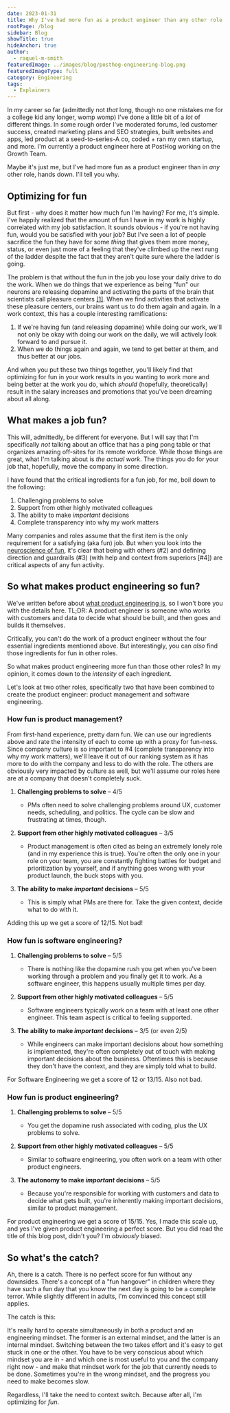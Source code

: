 ```yaml
---
date: 2023-01-31
title: Why I've had more fun as a product engineer than any other role in tech
rootPage: /blog
sidebar: Blog
showTitle: true
hideAnchor: true
author:
  - raquel-m-smith
featuredImage: ../images/blog/posthog-engineering-blog.png
featuredImageType: full
category: Engineering
tags:
  - Explainers
---
```


In my career so far (admittedly not _that_ long, though no one mistakes me for a college kid any longer, womp womp) I've done a little bit of a _lot_ of different things. In some rough order I've moderated forums, led customer success, created marketing plans and SEO strategies, built websites and apps, led product at a seed-to-series-A co, coded + ran my own startup, and more. I'm currently a product engineer here at PostHog working on the Growth Team. 

Maybe it's just me, but I've had more fun as a product engineer than in _any_ other role, hands down. I'll tell you why.

## Optimizing for fun

But first - why does it matter how much fun I'm having? For me, it's simple. I've happily realized that the amount of fun I have in my work is highly correlated with my job satisfaction. It sounds obvious - if you're not having fun, would you be satisfied with your job? But I've seen a lot of people sacrifice the fun they have for some _thing_ that gives them more money, status, or even just more of a feeling that they've climbed up the next rung of the ladder despite the fact that they aren't quite sure where the ladder is going.

The problem is that without the fun in the job you lose your daily drive to do the work. When we do things that we experience as being "fun" our neurons are releasing dopamine and activating the parts of the brain that scientists call pleasure centers [[1]](https://hub.jhu.edu/magazine/2016/summer/neuroscience-of-fun/). When we find activities that activate these pleasure centers, our brains want us to do them again and again. In a work context, this has a couple interesting ramifications:

1) If we're having fun (and releasing dopamine) while doing our work, we'll not only be okay with doing our work on the daily, we will actively look forward to and pursue it.
2) When we do things again and again, we tend to get better at them, and thus better at our jobs.

And when you put these two things together, you'll likely find that optimizing for fun in your work results in you wanting to work more and being better at the work you do, which _should_ (hopefully, theoretically) result in the salary increases and promotions that you've been dreaming about all along.

## What makes a job fun?

This will, admittedly, be different for everyone. But I will say that I'm specifically _not_ talking about an office that has a ping pong table or that organizes amazing off-sites for its remote workforce. While those things are great, what I'm talking about is _the actual work_. The things you do for your job that, hopefully, move the company in some direction.

I have found that the critical ingredients for a fun job, for me, boil down to the following:

1. Challenging problems to solve
2. Support from other highly motivated colleagues
3. The ability to make _important_ decisions
4. Complete transparency into why my work matters

Many companies and roles assume that the first item is the only requirement for a satisfying (aka fun) job. But when you look into the [neuroscience of fun](https://hub.jhu.edu/magazine/2016/summer/neuroscience-of-fun/), it's clear that being with others (#2) and defining direction and guardrails (#3) (with help and context from superiors [#4]) are critical aspects of any fun activity. 

## So what makes product engineering so fun?

We've written before about [what product engineering is](/blog/what-is-a-product-engineer), so I won't bore you with the details here. TL;DR: A product engineer is someone who works with customers and data to decide what should be built, and then goes and builds it themselves. 

Critically, you can't do the work of a product engineer without the four essential ingredients mentioned above. But interestingly, you can _also_ find those ingredients for fun in other roles. 

So what makes product engineering more fun than those other roles? In my opinion, it comes down to the _intensity_ of each ingredient.

Let's look at two other roles, specifically two that have been combined to create the product engineer: product management and software engineering.

### How fun is product management?

From first-hand experience, pretty darn fun. We can use our ingredients above and rate the intensity of each to come up with a proxy for fun-ness. Since company culture is so important to #4 (complete transparency into why my work matters), we'll leave it out of our ranking system as it has more to do with the company and less to do with the role. The others are obviously very impacted by culture as well, but we'll assume our roles here are at a company that doesn't completely suck.

1. **Challenging problems to solve** – 4/5
    - PMs often need to solve challenging problems around UX, customer needs, scheduling, and politics. The cycle can be slow and frustrating at times, though.
    
2. **Support from other highly motivated colleagues** – 3/5
    - Product management is often cited as being an extremely lonely role (and in my experience this is true). You're often the only one in your role on your team, you are constantly fighting battles for budget and prioritization by yourself, and if anything goes wrong with your product launch, the buck stops with you. 
    
3. **The ability to make _important_ decisions** – 5/5
    - This is simply what PMs are there for. Take the given context, decide what to do with it.

Adding this up we get a score of 12/15. Not bad!

### How fun is software engineering? 

1. **Challenging problems to solve** – 5/5
    - There is nothing like the dopamine rush you get when you've been working through a problem and you finally get it to work. As a software engineer, this happens usually multiple times per day. 
    
2. **Support from other highly motivated colleagues** – 5/5
    - Software engineers typically work on a team with at least one other engineer. This team aspect is critical to feeling supported.
    
3. **The ability to make _important_ decisions** – 3/5 (or even 2/5)
    - While engineers can make important decisions about how something is implemented, they're often completely out of touch with making important decisions about the business. Oftentimes this is because they don't have the context, and they are simply told what to build. 

For Software Engineering we get a score of 12 or 13/15. Also not bad.

### How fun is product engineering? 

1. **Challenging problems to solve** – 5/5
    - You get the dopamine rush associated with coding, plus the UX problems to solve.
    
2. **Support from other highly motivated colleagues** – 5/5
    - Similar to software engineering, you often work on a team with other product engineers.
    
3. **The autonomy to make _important_ decisions** – 5/5
    - Because you're responsible for working with customers and data to decide what gets built, you're inherently making important decisions, similar to product management.

For product engineering we get a score of 15/15. Yes, I made this scale up, and yes I've given product engineering a perfect score. But you did read the title of this blog post, didn't you? I'm _obviously_ biased.

## So what's the catch?

Ah, there is a catch. There is no perfect score for fun without any downsides. There's a concept of a "fun hangover" in children where they have _such_ a fun day that you know the next day is going to be a complete terror. While slightly different in adults, I'm convinced this concept still applies.

The catch is this:

It's really hard to operate simultaneously in both a product and an engineering mindset. The former is an external mindset, and the latter is an internal mindset. Switching between the two takes effort and it's easy to get stuck in one or the other. You have to be very conscious about which mindset you are in - and which one is most useful to you and the company right now - and make that mindset work for the job that currently needs to be done. Sometimes you're in the wrong mindset, and the progress you need to make becomes slow.

Regardless, I'll take the need to context switch. Because after all, I'm optimizing for _fun_.
